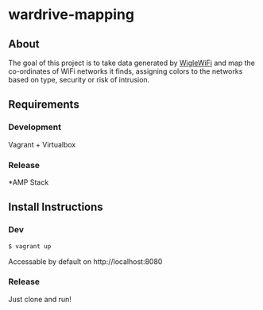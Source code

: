 # wardrive-mapping

## About

The goal of this project is to take data generated by [WigleWiFi](https://wigle.net/)
and map the co-ordinates of WiFi networks it finds, assigning colors to
the networks based on type, security or risk of intrusion.

## Requirements

### Development
Vagrant + Virtualbox

### Release
*AMP Stack

## Install Instructions

### Dev
```bash
$ vagrant up
```
Accessable by default on http://localhost:8080

### Release
Just clone and run!
